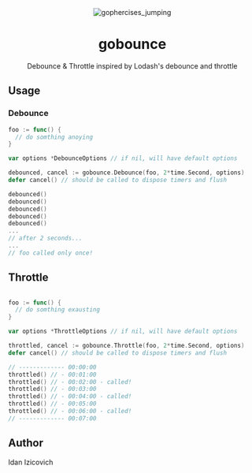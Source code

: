 <div align="center">
<img alt="gophercises_jumping" src="https://user-images.githubusercontent.com/89729679/163836571-5b2fc3a6-2208-43e2-9478-56986ec73ab4.gif" />
  
# gobounce
Debounce &amp; Throttle inspired by Lodash's debounce and throttle
</div>

## Usage

### Debounce
```go
foo := func() {
  // do somthing anoying
}

var options *DebounceOptions // if nil, will have default options

debounced, cancel := gobounce.Debounce(foo, 2*time.Second, options)
defer cancel() // should be called to dispose timers and flush

debounced()
debounced()
debounced()
debounced()
debounced()
...
// after 2 seconds...
...
// foo called only once!
```

## Throttle

```go

foo := func() {
  // do somthing exausting
}

var options *ThrottleOptions // if nil, will have default options

throttled, cancel := gobounce.Throttle(foo, 2*time.Second, options)
defer cancel() // should be called to dispose timers and flush

// ------------- 00:00:00
throttled() // - 00:01:00
throttled() // - 00:02:00 - called!
throttled() // - 00:03:00
throttled() // - 00:04:00 - called!
throttled() // - 00:05:00
throttled() // - 00:06:00 - called!
// ------------- 00:07:00
```

## Author
Idan Izicovich
